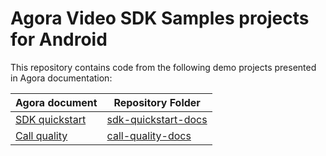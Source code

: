 # Agora Video SDK Samples projects for Android

This repository contains code from the following demo projects presented in Agora documentation:

| Agora document | Repository Folder |
|----------|--------|
| [SDK quickstart](https://docs.agora.io/en/video-calling/get-started/get-started-sdk?platform=android) |  [sdk-quickstart-docs](sdk-quickstart-docs) |
| [Call quality](https://docs.agora.io/en/video-calling/develop/ensure-channel-quality?platform=android) | [call-quality-docs](call-quality-docs) |